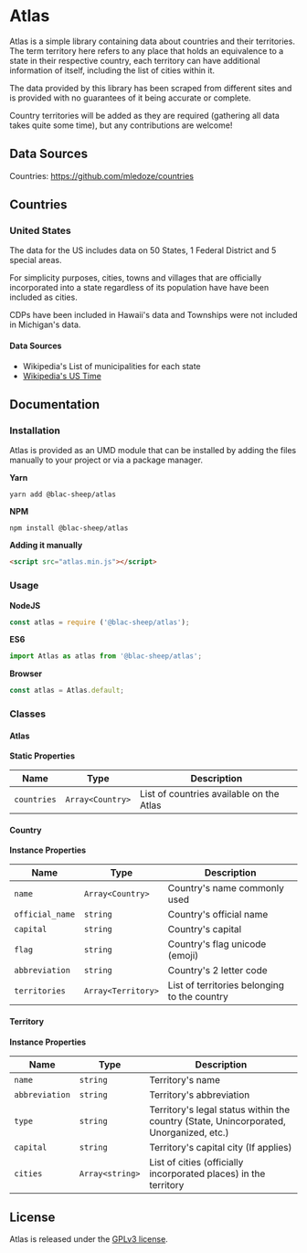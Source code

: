 # Atlas

Atlas is a simple library containing data about countries and their territories. The term territory here refers to any place that holds an equivalence to a state in their respective country, each territory can have additional information of itself, including the list of cities within it.

The data provided by this library has been scraped from different sites and is provided with no guarantees of it being accurate or complete.

Country territories will be added as they are required (gathering all data takes quite some time), but any contributions are welcome!

## Data Sources
Countries: https://github.com/mledoze/countries

## Countries

### United States
The data for the US includes data on 50 States, 1 Federal District and 5 special areas.

For simplicity purposes, cities, towns and villages that are officially incorporated into a state regardless of its population have have been included as cities.

CDPs have been included in Hawaii's data and Townships were not included in Michigan's data.

#### Data Sources
* Wikipedia's List of municipalities for each state
* [Wikipedia's US Time](https://en.wikipedia.org/wiki/Time_in_the_United_States)

## Documentation

### Installation
Atlas is provided as an UMD module that can be installed by adding the files manually to your project or via a package manager.

**Yarn**
```
yarn add @blac-sheep/atlas
```

**NPM**
```
npm install @blac-sheep/atlas
```

**Adding it manually**
```html
<script src="atlas.min.js"></script>
```

### Usage

**NodeJS**
```javascript
const atlas = require ('@blac-sheep/atlas');
```

**ES6**
```javascript
import Atlas as atlas from '@blac-sheep/atlas';
```

**Browser**
```javascript
const atlas = Atlas.default;
```

### Classes

#### Atlas
**Static Properties**

| Name | Type | Description |
| ---- | ---- | ----------- |
| `countries` | `Array<Country>` | List of countries available on the Atlas |

#### Country
**Instance Properties**

| Name | Type | Description |
| ---- | ---- | ----------- |
| `name` | `Array<Country>` | Country's name commonly used |
| `official_name` | `string` | Country's official name |
| `capital` | `string` | Country's capital |
| `flag` | `string` | Country's flag unicode (emoji) |
| `abbreviation` | `string` | Country's 2 letter code |
| `territories` | `Array<Territory>` | List of territories belonging to the country |


#### Territory
**Instance Properties**

| Name | Type | Description |
| ---- | ---- | ----------- |
| `name` | `string` | Territory's name |
| `abbreviation` | `string` | Territory's abbreviation |
| `type` | `string` | Territory's legal status within the country (State, Unincorporated, Unorganized, etc.) |
| `capital` | `string` | Territory's capital city (If applies) |
| `cities`  | `Array<string>` | List of cities (officially incorporated places) in the territory |


## License
Atlas is released under the [GPLv3 license](LICENSE.md).